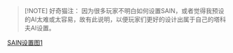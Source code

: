 
> [!NOTE] 好奇猫注：
>因为很多玩家不明白如何设置SAIN，或者觉得我预设的AI太难或太容易，故有此说明，以便玩家们更好的设计出属于自己的塔科夫AI设置。

[SAIN设置图1](SAIN设置图1.png)
